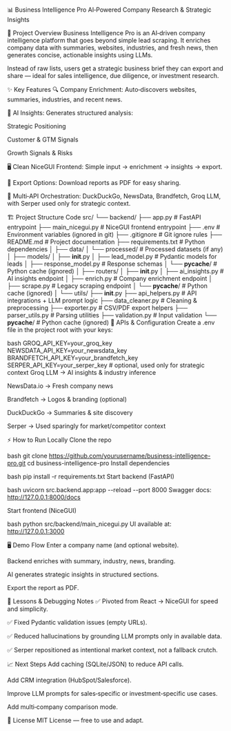 📊 Business Intelligence Pro
AI‑Powered Company Research & Strategic Insights

🚀 Project Overview
Business Intelligence Pro is an AI‑driven company intelligence platform that goes beyond simple lead scraping. It enriches company data with summaries, websites, industries, and fresh news, then generates concise, actionable insights using LLMs.

Instead of raw lists, users get a strategic business brief they can export and share — ideal for sales intelligence, due diligence, or investment research.

✨ Key Features
🔍 Company Enrichment: Auto‑discovers websites, summaries, industries, and recent news.

🤖 AI Insights: Generates structured analysis:

Strategic Positioning

Customer & GTM Signals

Growth Signals & Risks

🖥️ Clean NiceGUI Frontend: Simple input → enrichment → insights → export.

📑 Export Options: Download reports as PDF for easy sharing.

🔗 Multi‑API Orchestration: DuckDuckGo, NewsData, Brandfetch, Groq LLM, with Serper used only for strategic context.

🏗️ Project Structure
Code
src/
└── backend/
    ├── app.py                  # FastAPI entrypoint
    ├── main_nicegui.py         # NiceGUI frontend entrypoint
    ├── .env                    # Environment variables (ignored in git)
    ├── .gitignore              # Git ignore rules
    ├── README.md               # Project documentation
    ├── requirements.txt        # Python dependencies
    │
    ├── data/
    │   └── processed/          # Processed datasets (if any)
    │
    ├── models/
    │   ├── __init__.py
    │   ├── lead_model.py       # Pydantic models for leads
    │   ├── response_model.py   # Response schemas
    │   └── __pycache__/        # Python cache (ignored)
    │
    ├── routers/
    │   ├── __init__.py
    │   ├── ai_insights.py      # AI insights endpoint
    │   ├── enrich.py           # Company enrichment endpoint
    │   ├── scrape.py           # Legacy scraping endpoint
    │   └── __pycache__/        # Python cache (ignored)
    │
    └── utils/
        ├── __init__.py
        ├── api_helpers.py      # API integrations + LLM prompt logic
        ├── data_cleaner.py     # Cleaning & preprocessing
        ├── exporter.py         # CSV/PDF export helpers
        ├── parser_utils.py     # Parsing utilities
        ├── validation.py       # Input validation
        └── __pycache__/        # Python cache (ignored)
🔑 APIs & Configuration
Create a .env file in the project root with your keys:

bash
GROQ_API_KEY=your_groq_key
NEWSDATA_API_KEY=your_newsdata_key
BRANDFETCH_API_KEY=your_brandfetch_key
SERPER_API_KEY=your_serper_key   # optional, used only for strategic context
Groq LLM → AI insights & industry inference

NewsData.io → Fresh company news

Brandfetch → Logos & branding (optional)

DuckDuckGo → Summaries & site discovery

Serper → Used sparingly for market/competitor context

⚡ How to Run Locally
Clone the repo

bash
git clone https://github.com/yourusername/business-intelligence-pro.git
cd business-intelligence-pro
Install dependencies

bash
pip install -r requirements.txt
Start backend (FastAPI)

bash
uvicorn src.backend.app:app --reload --port 8000
Swagger docs: http://127.0.0.1:8000/docs

Start frontend (NiceGUI)

bash
python src/backend/main_nicegui.py
UI available at: http://127.0.0.1:3000

🖥️ Demo Flow
Enter a company name (and optional website).

Backend enriches with summary, industry, news, branding.

AI generates strategic insights in structured sections.

Export the report as PDF.

🧩 Lessons & Debugging Notes
✅ Pivoted from React → NiceGUI for speed and simplicity.

✅ Fixed Pydantic validation issues (empty URLs).

✅ Reduced hallucinations by grounding LLM prompts only in available data.

✅ Serper repositioned as intentional market context, not a fallback crutch.

📈 Next Steps
Add caching (SQLite/JSON) to reduce API calls.

Add CRM integration (HubSpot/Salesforce).

Improve LLM prompts for sales‑specific or investment‑specific use cases.

Add multi‑company comparison mode.

📜 License
MIT License — free to use and adapt.
